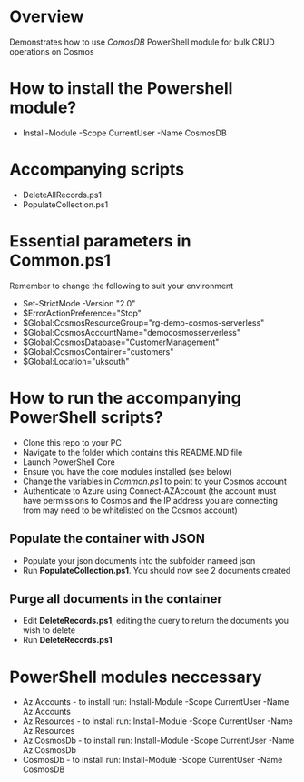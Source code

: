 # Overview
Demonstrates how to use *ComosDB* PowerShell module for bulk CRUD operations on Cosmos

# How to install the Powershell module?
- Install-Module -Scope CurrentUser -Name CosmosDB

# Accompanying scripts
- DeleteAllRecords.ps1
- PopulateCollection.ps1

# Essential parameters in Common.ps1
Remember to change the following to suit your environment
- Set-StrictMode -Version "2.0"
- $ErrorActionPreference="Stop"
- $Global:CosmosResourceGroup="rg-demo-cosmos-serverless"
- $Global:CosmosAccountName="democosmosserverless"
- $Global:CosmosDatabase="CustomerManagement"
- $Global:CosmosContainer="customers"
- $Global:Location="uksouth"

# How to run the accompanying PowerShell scripts?
- Clone this repo to your PC
- Navigate to the folder which contains this README.MD file
- Launch PowerShell Core
- Ensure you have the core modules installed (see below)
- Change the variables in *Common.ps1* to point to your Cosmos account
- Authenticate to Azure using Connect-AZAccount (the account must have permissions to Cosmos and the IP address you are connecting from may need to be whitelisted on the Cosmos account)

## Populate the container with JSON
- Populate your json documents into the subfolder nameed json
- Run **PopulateCollection.ps1**. You should now see 2 documents created

## Purge all documents in the container
- Edit **DeleteRecords.ps1**, editing the query to return the documents you wish to delete
- Run **DeleteRecords.ps1**

# PowerShell modules neccessary
- Az.Accounts - to install run: Install-Module -Scope CurrentUser -Name Az.Accounts
- Az.Resources - to install run: Install-Module -Scope CurrentUser -Name Az.Resources
- Az.CosmosDb - to install run: Install-Module -Scope CurrentUser -Name Az.CosmosDb
- CosmosDb - to install run: Install-Module -Scope CurrentUser -Name CosmosDB